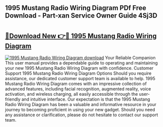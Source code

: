 ## 1995 Mustang Radio Wiring Diagram PDf Free Download - Part-xan Service Owner Guide 4Sj3D

# <h2><a href="http://dft4k7.blite.top/?on=1995+Mustang+Radio+Wiring+Diagram">🔗Download New 👉🔴 1995 Mustang Radio Wiring Diagram</a></h2>

[![1995 Mustang Radio Wiring Diagram download](https://i.imgur.com/lujVjoI.png)](http://dft4k7.blite.top/?on=1995+Mustang+Radio+Wiring+Diagram)
Your Reliable Companion This user manual provides a dependable guide to operating and maintaining your new 1995 Mustang Radio Wiring Diagram with confidence. Customer Support 1995 Mustang Radio Wiring Diagram Options Should you require assistance, our dedicated customer support team is available to help. 1995 Mustang Radio Wiring Diagram comes with an impressive collection of advanced features, including facial recognition, augmented reality, voice activation, and wireless charging, all easily accessible through the user-friendly and intuitive interface. Our expectation is that the 1995 Mustang Radio Wiring Diagram has been a valuable and informative resource in your journey to becoming proficient in using your new gadget. Should you need any assistance or clarification, please do not hesitate to contact our support team.
